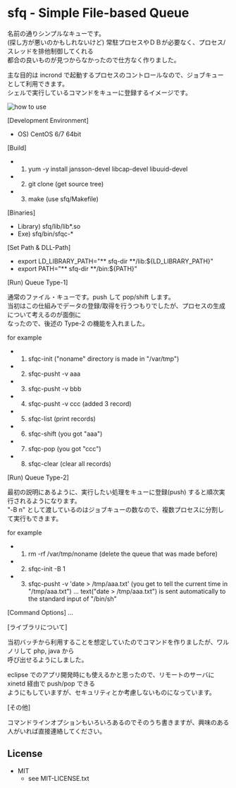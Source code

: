 sfq - Simple File-based Queue
===
名前の通りシンプルなキューです。  
(探し方が悪いのかもしれないけど) 常駐プロセスやＤＢが必要なく、プロセス/スレッドを排他制御してくれる  
都合の良いものが見つからなかったので仕方なく作りました。  
  
主な目的は incrond で起動するプロセスのコントロールなので、ジョブキューとして利用できます。  
シェルで実行しているコマンドをキューに登録するイメージです。  
  

![how to use](http://sfq.iret.co.jp/sfq-how-to-use.png)
  

[Development Environment]
* OS) CentOS 6/7 64bit

[Build]
* 1) yum -y install jansson-devel libcap-devel libuuid-devel
* 2) git clone (get source tree)
* 3) make (use sfq/Makefile)

[Binaries]
* Library) sfq/lib/lib*.so
* Exe) sfq/bin/sfqc-*

[Set Path & DLL-Path]
* export LD_LIBRARY_PATH="** sfq-dir **/lib:${LD_LIBRARY_PATH}"
* export PATH="** sfq-dir **/bin:${PATH}"

[Run) Queue Type-1]

通常のファイル・キューです。push して pop/shift します。  
当初はこの仕組みでデータの登録/取得を行うつもりでしたが、プロセスの生成について考えるのが面倒に  
なったので、後述の Type-2 の機能を入れました。  

for example
* 1) sfqc-init ("noname" directory is made in "/var/tmp")
* 2) sfqc-pusht -v aaa
* 3) sfqc-pusht -v bbb
* 4) sfqc-pusht -v ccc (added 3 record)
* 5) sfqc-list (print records)
* 6) sfqc-shift (you got "aaa")
* 7) sfqc-pop (you got "ccc")
* 8) sfqc-clear (clear all records)

[Run) Queue Type-2]

最初の説明にあるように、実行したい処理をキューに登録(push) すると順次実行されるようになります。  
"-B n" として渡しているのはジョブキューの数なので、複数プロセスに分割して実行もできます。  

for example
* 1) rm -rf /var/tmp/noname (delete the queue that was made before)
* 2) sfqc-init -B 1
* 3) sfqc-pusht -v 'date > /tmp/aaa.txt' (you get to tell the current time in "/tmp/aaa.txt")
... text("date > /tmp/aaa.txt") is sent automatically to the standard input of "/bin/sh"

[Command Options]
...

[ライブラリについて]

当初バッチから利用することを想定していたのでコマンドを作りましたが、ワルノリして php, java から  
呼び出せるようにしました。  

eclipse でのアプリ開発時にも使えるかと思ったので、リモートのサーバに xinetd 経由で push/pop できる  
ようにもしていますが、セキュリティとか考慮しないものになっています。

[その他]

コマンドラインオプションもいろいろあるのでそのうち書きますが、興味のある人がいれば直接連絡してください。


## License
* MIT  
    * see MIT-LICENSE.txt


